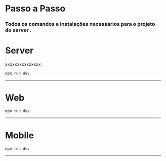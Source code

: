 # Passo a Passo 
### Todos os comandos e instalações necessários para o projeto do server .

# Server
xxxxxxxxxxxxxxx:
```bash
npm run dev
```
---
# Web

```bash
npm run dev
```

---
# Mobile

```bash
npm run dev
```

---
